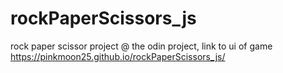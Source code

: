 # rockPaperScissors_js
rock paper scissor project @ the odin project, 
link to ui of game https://pinkmoon25.github.io/rockPaperScissors_js/
